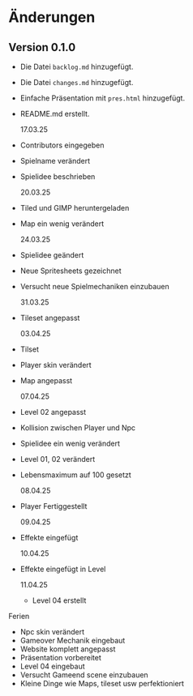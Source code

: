 # Änderungen

## Version 0.1.0

- Die Datei `backlog.md` hinzugefügt.
- Die Datei `changes.md` hinzugefügt.
- Einfache Präsentation mit `pres.html` hinzugefügt.
- README.md erstellt.

  17.03.25

- Contributors eingegeben
- Spielname verändert
- Spielidee beschrieben

  20.03.25

- Tiled und GIMP heruntergeladen
- Map ein wenig verändert

  24.03.25

- Spielidee geändert
- Neue Spritesheets gezeichnet
- Versucht neue Spielmechaniken einzubauen

  31.03.25

- Tileset angepasst

  03.04.25

- Tilset
- Player skin verändert
- Map angepasst

  07.04.25

- Level 02 angepasst
- Kollision zwischen Player und Npc
- Spielidee ein wenig verändert
- Level 01, 02 verändert
- Lebensmaximum auf 100 gesetzt

  08.04.25

- Player Fertiggestellt

  09.04.25

- Effekte eingefügt

  10.04.25

- Effekte eingefügt in Level

  11.04.25

  - Level 04 erstellt

Ferien

- Npc skin verändert
- Gameover Mechanik eingebaut
- Website komplett angepasst
- Präsentation vorbereitet
- Level 04 eingebaut
- Versucht Gameend scene einzubauen
- Kleine Dinge wie Maps, tileset usw perfektioniert
